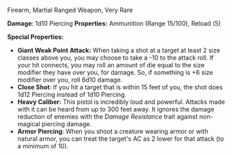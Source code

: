 Firearm, Martial Ranged Weapon, Very Rare

**Damage**: 1d10 Piercing
**Properties:** Ammunition (Range 15/100), Reload (5)

**Special Properties:**
- **Giant Weak Point Attack:** When taking a shot at a target at least 2 size classes above you, you may choose to take a -10 to the attack roll. If your hit connects, you may roll an amount of die equal to the size modifier they have over you, for damage. So, if something is +6 size modifier over you, roll 6d10 damage.
- **Close Shot**: If you hit a target that is within 15 feet of you, the shot does 1d12 Piercing instead of 1d10 Piercing.
- **Heavy Caliber:** This pistol is incredibly loud and powerful. Attacks made with it can be heard from up to 300 feet away. It ignores the damage reduction of enemies with the _Damage Resistance_ trait against non-magical piercing damage.
- **Armor Piercing**: When you shoot a creature wearing armor or with natural armor, you can treat the target's AC as 2 lower for that attack (to a minimum of 10).